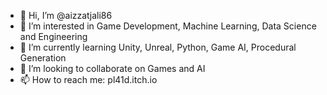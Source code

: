 - 👋 Hi, I’m @aizzatjali86
- 👀 I’m interested in Game Development, Machine Learning, Data Science and Engineering
- 🌱 I’m currently learning Unity, Unreal, Python, Game AI, Procedural Generation
- 💞️ I’m looking to collaborate on Games and AI
- 📫 How to reach me: pl41d.itch.io

<!---
aizzatjali86/aizzatjali86 is a ✨ special ✨ repository because its `README.md` (this file) appears on your GitHub profile.
You can click the Preview link to take a look at your changes.
--->

